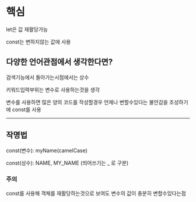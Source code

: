 # 핵심

let은 값 재활당가능

const는 변하지않는 값에 사용

## 다양한 언어관점에서 생각한다면?

검색기능에서 돌아가는시점에서는 상수

키워드입력부위는 변수로 사용하는것을 생각

변수를 사용하면 많은 양의 코드를 작성할경우 언제나 변할수있다는 불안감을 조성하기에 const를 사용

---

## 작명법

const(변수): myName(camelCase)

const(상수): NAME, MY_NAME (띄어쓰기는 _ 로 구분)

### 주의

const를 사용해 객체를 재활당하는것으로 보여도 변수의 값이 충분히 변할수있다는점